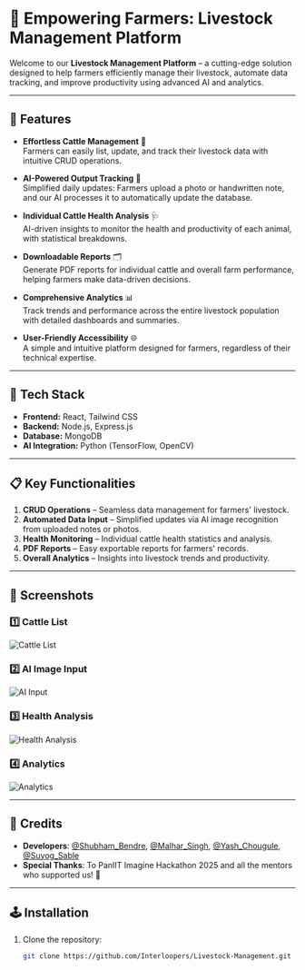 # 🐄 Empowering Farmers: Livestock Management Platform

Welcome to our **Livestock Management Platform** – a cutting-edge solution designed to help farmers efficiently manage their livestock, automate data tracking, and improve productivity using advanced AI and analytics.

---

## 🌟 Features

- **Effortless Cattle Management** 🐄  
  Farmers can easily list, update, and track their livestock data with intuitive CRUD operations.  

- **AI-Powered Output Tracking** 🤖  
  Simplified daily updates: Farmers upload a photo or handwritten note, and our AI processes it to automatically update the database.  

- **Individual Cattle Health Analysis** 🩺  
  AI-driven insights to monitor the health and productivity of each animal, with statistical breakdowns.  

- **Downloadable Reports** 🗂️  
  Generate PDF reports for individual cattle and overall farm performance, helping farmers make data-driven decisions.  

- **Comprehensive Analytics** 📊  
  Track trends and performance across the entire livestock population with detailed dashboards and summaries.  

- **User-Friendly Accessibility** 🌐  
  A simple and intuitive platform designed for farmers, regardless of their technical expertise.  

---

## 🚀 Tech Stack

- **Frontend:** React, Tailwind CSS  
- **Backend:** Node.js, Express.js  
- **Database:** MongoDB  
- **AI Integration:** Python (TensorFlow, OpenCV)  

---

## 📋 Key Functionalities

1. **CRUD Operations** – Seamless data management for farmers' livestock.  
2. **Automated Data Input** – Simplified updates via AI image recognition from uploaded notes or photos.  
3. **Health Monitoring** – Individual cattle health statistics and analysis.  
4. **PDF Reports** – Easy exportable reports for farmers' records.  
5. **Overall Analytics** – Insights into livestock trends and productivity.  

---

## 📸 **Screenshots**  

### 1️⃣ Cattle List
![Cattle List](./screenshots/cattle_list.png)  

### 2️⃣ AI Image Input  
![AI Input](./screenshots/ai_input.png)  

### 3️⃣ Health Analysis  
![Health Analysis](./screenshots/detail.png)  

### 4️⃣ Analytics  
![Analytics](./screenshots/analytics.png)  

---

## 📜 **Credits**  
- **Developers**: [@Shubham_Bendre](https://github.com/Shubham-Bendre), [@Malhar_Singh](https://github.com/Malhar2400), [@Yash_Chougule](https://github.com/YxASH), [@Suyog_Sable](https://github.com/Suyog_Sable)  
- **Special Thanks**: To PanIIT Imagine Hackathon 2025 and all the mentors who supported us! 🎉  

---

## 🕹️ **Installation**  

1. Clone the repository:  
   ```bash
   git clone https://github.com/Interloopers/Livestock-Management.git
